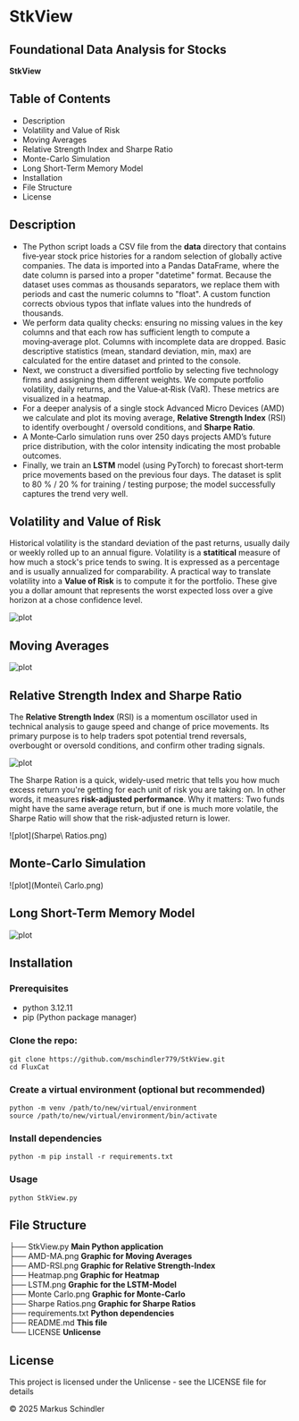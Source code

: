 # StkView

## Foundational Data Analysis for Stocks

**StkView**

## Table of Contents

* Description
* Volatility and Value of Risk
* Moving Averages
* Relative Strength Index and Sharpe Ratio
* Monte-Carlo Simulation
* Long Short-Term Memory Model
* Installation
* File Structure
* License

## Description

* The Python script loads a CSV file from the **data** directory that contains five‑year stock price histories for a random selection of globally active companies. The data is imported into a Pandas DataFrame, where the date column is parsed into a proper "datetime" format. Because the dataset uses commas as thousands separators, we replace them with periods and cast the numeric columns to "float". A custom function corrects obvious typos that inflate values into the hundreds of thousands.
* We perform data quality checks: ensuring no missing values in the key columns and that each row has sufficient length to compute a moving‑average plot. Columns with incomplete data are dropped. Basic descriptive statistics (mean, standard deviation, min, max) are calculated for the entire dataset and printed to the console.
* Next, we construct a diversified portfolio by selecting five technology firms and assigning them different weights. We compute portfolio volatility, daily returns, and the Value‑at‑Risk (VaR). These metrics are visualized in a heatmap.
* For a deeper analysis of a single stock Advanced Micro Devices (AMD) we calculate and plot its moving average, **Relative Strength Index** (RSI) to identify overbought / oversold conditions, and **Sharpe Ratio**.
* A Monte‑Carlo simulation runs over 250 days projects AMD’s future price distribution, with the color intensity indicating the most probable outcomes.
* Finally, we train an **LSTM** model (using PyTorch) to forecast short‑term price movements based on the previous four days. The dataset is split to 80 % / 20 % for training / testing purpose; the model successfully captures the trend very well.

## Volatility and Value of Risk

Historical volatility is the standard deviation of the past returns, usually daily or weekly rolled up to an annual figure. Volatility is a **statitical** measure of how much a stock's price tends to swing. It is expressed as a percentage and is usually annualized for comparability.
A practical way to translate volatility into a **Value of Risk** is to compute it for the portfolio. These give you a dollar amount that represents the worst expected loss over a give horizon at a chose confidence level.

![plot](Heatmap.png)

## Moving Averages

![plot](AMD-MA.png)

## Relative Strength Index and Sharpe Ratio

The **Relative Strength Index** (RSI) is a momentum oscillator used in technical analysis to gauge speed and change of price movements. Its primary purpose is to help traders spot potential trend reversals, overbought or oversold conditions, and confirm other trading signals.

![plot](AMD-RSI.png)

The Sharpe Ration is a quick, widely-used metric that tells you how much excess return you're getting for each unit of risk you are taking on. In other words, it measures **risk-adjusted performance**. Why it matters: Two funds might have the same average return, but if one is much more volatile, the Sharpe Ratio will show that the risk-adjusted return is lower.

![plot](Sharpe\ Ratios.png)

## Monte-Carlo Simulation

![plot](Montei\ Carlo.png)

## Long Short-Term Memory Model

![plot](LSTM.png)

## Installation

### Prerequisites

* python 3.12.11
* pip (Python package manager)
 
### Clone the repo:
```
git clone https://github.com/mschindler779/StkView.git
cd FluxCat
```

### Create a virtual environment (optional but recommended)
```
python -m venv /path/to/new/virtual/environment
source /path/to/new/virtual/environment/bin/activate
```

### Install dependencies
```
python -m pip install -r requirements.txt
```

### Usage
```
python StkView.py
```    

## File Structure

├── StkView.py **Main Python application**<br/>
├── AMD-MA.png **Graphic for Moving Averages**<br/>
├── AMD-RSI.png **Graphic for Relative Strength-Index**<br/>
├── Heatmap.png **Graphic for Heatmap**<br/>
├── LSTM.png **Graphic for the LSTM-Model**<br/>
├── Monte Carlo.png **Graphic for Monte-Carlo**<br/>
├── Sharpe Ratios.png **Graphic for Sharpe Ratios**<br/>
├── requirements.txt	**Python dependencies**<br/>
├── README.md **This file**<br/>
└── LICENSE **Unlicense**

## License

This project is licensed under the Unlicense - see the LICENSE file for details

© 2025 Markus Schindler
